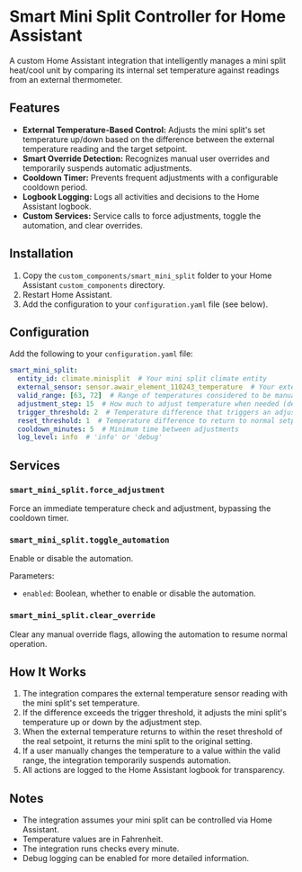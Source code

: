 # Smart Mini Split Controller for Home Assistant

A custom Home Assistant integration that intelligently manages a mini split heat/cool unit by comparing its internal set temperature against readings from an external thermometer.

## Features

- **External Temperature-Based Control:** Adjusts the mini split's set temperature up/down based on the difference between the external temperature reading and the target setpoint.
- **Smart Override Detection:** Recognizes manual user overrides and temporarily suspends automatic adjustments.
- **Cooldown Timer:** Prevents frequent adjustments with a configurable cooldown period.
- **Logbook Logging:** Logs all activities and decisions to the Home Assistant logbook.
- **Custom Services:** Service calls to force adjustments, toggle the automation, and clear overrides.

## Installation

1. Copy the `custom_components/smart_mini_split` folder to your Home Assistant `custom_components` directory.
2. Restart Home Assistant.
3. Add the configuration to your `configuration.yaml` file (see below).

## Configuration

Add the following to your `configuration.yaml` file:

```yaml
smart_mini_split:
  entity_id: climate.minisplit  # Your mini split climate entity
  external_sensor: sensor.awair_element_110243_temperature  # Your external temperature sensor
  valid_range: [63, 72]  # Range of temperatures considered to be manually set. Keep this range in range of adjustment_step.
  adjustment_step: 15  # How much to adjust temperature when needed (degrees F)
  trigger_threshold: 2  # Temperature difference that triggers an adjustment (degrees F)
  reset_threshold: 1  # Temperature difference to return to normal setpoint (degrees F)
  cooldown_minutes: 5  # Minimum time between adjustments
  log_level: info  # 'info' or 'debug'
```

## Services

### `smart_mini_split.force_adjustment`

Force an immediate temperature check and adjustment, bypassing the cooldown timer.

### `smart_mini_split.toggle_automation`

Enable or disable the automation.

Parameters:
- `enabled`: Boolean, whether to enable or disable the automation.

### `smart_mini_split.clear_override`

Clear any manual override flags, allowing the automation to resume normal operation.

## How It Works

1. The integration compares the external temperature sensor reading with the mini split's set temperature.
2. If the difference exceeds the trigger threshold, it adjusts the mini split's temperature up or down by the adjustment step.
3. When the external temperature returns to within the reset threshold of the real setpoint, it returns the mini split to the original setting.
4. If a user manually changes the temperature to a value within the valid range, the integration temporarily suspends automation.
5. All actions are logged to the Home Assistant logbook for transparency.

## Notes

- The integration assumes your mini split can be controlled via Home Assistant.
- Temperature values are in Fahrenheit.
- The integration runs checks every minute.
- Debug logging can be enabled for more detailed information.
